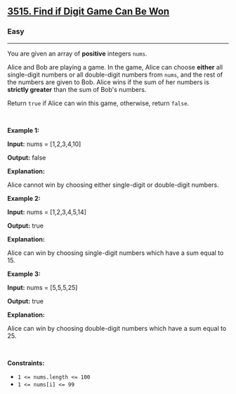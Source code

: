 <h2><a href="https://leetcode.com/contest/weekly-contest-408/problems/find-if-digit-game-can-be-won">3515. Find if Digit Game Can Be Won</a></h2><h3>Easy</h3><hr><p>You are given an array of <strong>positive</strong> integers <code>nums</code>.</p>

<p>Alice and Bob are playing a game. In the game, Alice can choose <strong>either</strong> all single-digit numbers or all double-digit numbers from <code>nums</code>, and the rest of the numbers are given to Bob. Alice wins if the sum of her numbers is <strong>strictly greater</strong> than the sum of Bob&#39;s numbers.</p>

<p>Return <code>true</code> if Alice can win this game, otherwise, return <code>false</code>.</p>

<p>&nbsp;</p>
<p><strong class="example">Example 1:</strong></p>

<div class="example-block">
<p><strong>Input:</strong> <span class="example-io">nums = [1,2,3,4,10]</span></p>

<p><strong>Output:</strong> <span class="example-io">false</span></p>

<p><strong>Explanation:</strong></p>

<p>Alice cannot win by choosing either single-digit or double-digit numbers.</p>
</div>

<p><strong class="example">Example 2:</strong></p>

<div class="example-block">
<p><strong>Input:</strong> <span class="example-io">nums = [1,2,3,4,5,14]</span></p>

<p><strong>Output:</strong> <span class="example-io">true</span></p>

<p><strong>Explanation:</strong></p>

<p>Alice can win by choosing single-digit numbers which have a sum equal to 15.</p>
</div>

<p><strong class="example">Example 3:</strong></p>

<div class="example-block">
<p><strong>Input:</strong> <span class="example-io">nums = [5,5,5,25]</span></p>

<p><strong>Output:</strong> <span class="example-io">true</span></p>

<p><strong>Explanation:</strong></p>

<p>Alice can win by choosing double-digit numbers which have a sum equal to 25.</p>
</div>

<p>&nbsp;</p>
<p><strong>Constraints:</strong></p>

<ul>
	<li><code>1 &lt;= nums.length &lt;= 100</code></li>
	<li><code>1 &lt;= nums[i] &lt;= 99</code></li>
</ul>
